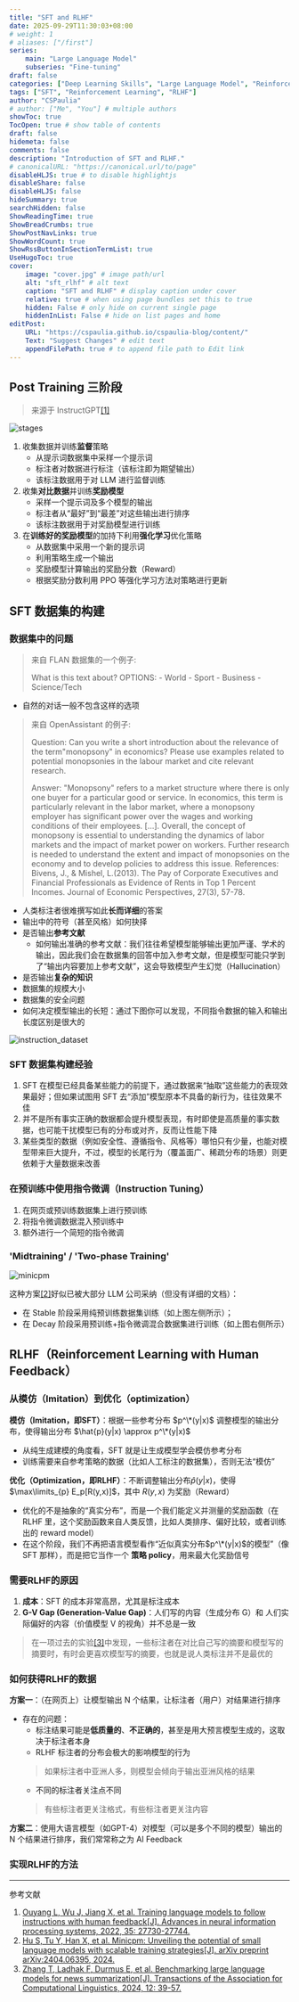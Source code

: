 ```yaml
---
title: "SFT and RLHF"
date: 2025-09-29T11:30:03+08:00
# weight: 1
# aliases: ["/first"]
series:
    main: "Large Language Model"
    subseries: "Fine-tuning"
draft: false
categories: ["Deep Learning Skills", "Large Language Model", "Reinforce Learning"]
tags: ["SFT", "Reinforcement Learning", "RLHF"]
author: "CSPaulia"
# author: ["Me", "You"] # multiple authors
showToc: true
TocOpen: true # show table of contents
draft: false
hidemeta: false
comments: false
description: "Introduction of SFT and RLHF."
# canonicalURL: "https://canonical.url/to/page"
disableHLJS: true # to disable highlightjs
disableShare: false
disableHLJS: false
hideSummary: true
searchHidden: false
ShowReadingTime: true
ShowBreadCrumbs: true
ShowPostNavLinks: true
ShowWordCount: true
ShowRssButtonInSectionTermList: true
UseHugoToc: true
cover:
    image: "cover.jpg" # image path/url
    alt: "sft_rlhf" # alt text
    caption: "SFT and RLHF" # display caption under cover
    relative: true # when using page bundles set this to true
    hidden: False # only hide on current single page
    hiddenInList: False # hide on list pages and home
editPost:
    URL: "https://cspaulia.github.io/cspaulia-blog/content/"
    Text: "Suggest Changes" # edit text
    appendFilePath: true # to append file path to Edit link
---
```


## Post Training 三阶段

> 来源于 InstructGPT[[1]](#ref1)

![stages](stage.png)

1. 收集数据并训练**监督**策略
    - 从提示词数据集中采样一个提示词
    - 标注者对数据进行标注（该标注即为期望输出）
    - 该标注数据用于对 LLM 进行监督训练
2. 收集**对比数据**并训练**奖励模型**
    - 采样一个提示词及多个模型的输出
    - 标注者从“最好”到“最差”对这些输出进行排序
    - 该标注数据用于对奖励模型进行训练
3. 在**训练好的奖励模型**的加持下利用**强化学习**优化策略
    - 从数据集中采用一个新的提示词
    - 利用策略生成一个输出
    - 奖励模型计算输出的奖励分数（Reward）
    - 根据奖励分数利用 PPO 等强化学习方法对策略进行更新

## SFT 数据集的构建

### 数据集中的问题

> 来自 FLAN 数据集的一个例子:
>
> What is this text about? OPTIONS: - World - Sport - Business - Science/Tech

- 自然的对话一般不包含这样的选项

> 来自 OpenAssistant 的例子:
>
> Question: Can you write a short introduction about the relevance of the term"monopsony" in economics? Please use examples related to potential monopsonies in the labour market and cite relevant research.
>
> Answer: "Monopsony" refers to a market structure where there is only one buyer for a particular good or service. In economics, this term is particularly relevant in the labor market, where a monopsony employer has significant power over the wages and working conditions of their employees. [...]. Overall, the concept of monopsony is essential to understanding the dynamics of labor markets and the impact of market power on workers. Further research is needed to understand the extent and impact of monopsonies on the economy and to develop policies to address this issue. References: Bivens, J., & Mishel, L.(2013). The Pay of Corporate Executives and Financial Professionals as Evidence of Rents in Top 1 Percent Incomes. Journal of Economic Perspectives, 27(3), 57-78.

- 人类标注者很难撰写如此**长而详细**的答案
- 输出中的符号（甚至风格）如何抉择
- 是否输出**参考文献**
    - 如何输出准确的参考文献：我们往往希望模型能够输出更加严谨、学术的输出，因此我们会在数据集的回答中加入参考文献，但是模型可能只学到了“输出内容要加上参考文献”，这会导致模型产生幻觉（Hallucination）
- 是否输出**复杂的知识**
- 数据集的规模大小
- 数据集的安全问题
- 如何决定模型输出的长短：通过下图你可以发现，不同指令数据的输入和输出长度区别是很大的

![instruction_dataset](./instrction_dataset.png)

### SFT 数据集构建经验

1. SFT 在模型已经具备某些能力的前提下，通过数据来“抽取”这些能力的表现效果最好；但如果试图用 SFT 去“添加”模型原本不具备的新行为，往往效果不佳
2. 并不是所有事实正确的数据都会提升模型表现，有时即使是高质量的事实数据，也可能干扰模型已有的分布或对齐，反而让性能下降
3. 某些类型的数据（例如安全性、遵循指令、风格等）哪怕只有少量，也能对模型带来巨大提升，不过，模型的长尾行为（覆盖面广、稀疏分布的场景）则更依赖于大量数据来改善

### 在预训练中使用指令微调（Instruction Tuning）

1. 在网页或预训练数据集上进行预训练
2. 将指令微调数据混入预训练中
3. 额外进行一个简短的指令微调

### 'Midtraining' / 'Two-phase Training'

![minicpm](./minicpm.png)

这种方案[[2]](#ref2)好似已被大部分 LLM 公司采纳（但没有详细的文档）：
- 在 Stable 阶段采用纯预训练数据集训练（如上图左侧所示）；
- 在 Decay 阶段采用预训练+指令微调混合数据集进行训练（如上图右侧所示）

## RLHF（Reinforcement Learning with Human Feedback）

### 从模仿（Imitation）到优化（optimization）

**模仿（Imitation，即SFT）**：根据一些参考分布 $p^\*(y|x)$ 调整模型的输出分布，使得输出分布 $\hat{p}(y|x) \approx p^\*(y|x)$

- 从纯生成建模的角度看，SFT 就是让生成模型学会模仿参考分布
- 训练需要来自参考策略的数据（比如人工标注的数据集），否则无法“模仿”

**优化（Optimization，即RLHF）**：不断调整输出分布$\hat{p}(y|x)$，使得 $\max\limits_{p} E_p[R(y,x)]$，其中 $R(y,x)$ 为奖励（Reward）

- 优化的不是抽象的“真实分布”，而是一个我们能定义并测量的奖励函数（在 RLHF 里，这个奖励函数来自人类反馈，比如人类排序、偏好比较，或者训练出的 reward model）
- 在这个阶段，我们不再把语言模型看作“近似真实分布$p^\*(y|x)$的模型”（像 SFT 那样），而是把它当作一个 **策略 policy**，用来最大化奖励信号

### 需要RLHF的原因

1. **成本**：SFT 的成本非常高昂，尤其是标注成本
2. **G-V Gap (Generation-Value Gap)**：人们写的内容（生成分布 G）和 人们实际偏好的内容（价值模型 V 的视角）并不总是一致

> 在一项过去的实验[[3]](#ref3)中发现，一些标注者在对比自己写的摘要和模型写的摘要时，有时会更喜欢模型写的摘要，也就是说人类标注并不是最优的

### 如何获得RLHF的数据

**方案一**：（在网页上）让模型输出 N 个结果，让标注者（用户）对结果进行排序
- 存在的问题：
  - 标注结果可能是**低质量的**、**不正确的**，甚至是用大预言模型生成的，这取决于标注者本身 
  - RLHF 标注者的分布会极大的影响模型的行为
  > 如果标注者中亚洲人多，则模型会倾向于输出亚洲风格的结果
  - 不同的标注者关注点不同
  > 有些标注者更关注格式，有些标注者更关注内容

**方案二**：使用大语言模型（如GPT-4）对模型（可以是多个不同的模型）输出的 N 个结果进行排序，我们常常称之为 AI Feedback

### 实现RLHF的方法



---

<div class="zhihu-ref">
  <div class="zhihu-ref-title">参考文献</div>
  <ol>
    <li id="ref1"><a href="https://proceedings.neurips.cc/paper_files/paper/2022/file/b1efde53be364a73914f58805a001731-Paper-Conference.pdf" target="_blank">Ouyang L, Wu J, Jiang X, et al. Training language models to follow instructions with human feedback[J]. Advances in neural information processing systems, 2022, 35: 27730-27744.</a></li>
    <li id="ref2"><a href="https://arxiv.org/pdf/2404.06395" target="_blank">Hu S, Tu Y, Han X, et al. Minicpm: Unveiling the potential of small language models with scalable training strategies[J]. arXiv preprint arXiv:2404.06395, 2024.</a></li>
    <li id="ref3"><a href="https://watermark02.silverchair.com/tacl_a_00632.pdf?token=AQECAHi208BE49Ooan9kkhW_Ercy7Dm3ZL_9Cf3qfKAc485ysgAAA0kwggNFBgkqhkiG9w0BBwagggM2MIIDMgIBADCCAysGCSqGSIb3DQEHATAeBglghkgBZQMEAS4wEQQM56gOdOIymzmdZk7SAgEQgIIC_MoTKqHYldlrb721Q5h2KffVo_kOA5sAdAk6Iko4Wu_cYFNYwzooRlN4Vmg64QkEP1rbgfQi1FVMWnNzCPbYCyhxpMlFcYX6bAPaLSTZiI3kUweSL5mPGPsGGycoEX1MAF5i4yKnT4pM7UKL5izeIaflqaWa-Rzo0cqhI66vUbfbp5WQILP2RQOA5qNoLUFbXtLx0TUgxuo-HaFfh3L3IEi1f3Loyj2-UJw4V7Dr7DYCf39XXfICpALlzjoTlJ_3s5YqMcbKn-9my4-DVh4EjU4QenszgsYc2GuHAXE23nUeFGfX93vMXESnP8mwRkVuKuaGodxiW-SZnO4jEQfAv8qH692lrJmkq9iT_WIvHE__hJQtIVr6cZgY9fXGrBzGmK6Hkz79PyMaAK5VglXB-dqB9JrQJQzXdjoIV4qmCKzVGOwYtT5qOOtoNPzHOTaBseERNSMMJw4Jq8t8S4-8GbFfmUcBdQrgs2HM5uYn2igRj_F-xMyRVe5y-jl8s_0Q8dFfliXCESTTI8p0NIqqz0uCY7iB64TemqFVEtR8M1FNbbJ82bhBAKg1zoJtG8hC3pIiQiXawsZzd9oFbx0GFwDdbvbYETEp5R3sJQ8wT1Ra2WhCPicvfSWgdC2EZRCWM4NvUZhsnpBfvZ4DlaE6xWma0u1x_rzrkfabjJcPnbC05EaF9dfx5pJ-X5uPnb1bDyIZQ5zyoueKtaPZzQVtP0mSH7qozQLRLR6UsdHH1RexlpnBOUyYtQtU50Xs0rySHvuWDYaeMICgOQwYGl8heOYlIUzexCgVvyuJz3c2HgwbUxQI3eAH05D74ApGpnaqKy1QNqQJKKXxIZ8QmpQYC4vnKBes20kXjILZYtSzqB6QZOHtfQNee_NTb3E3Q8cJANsOVBZeiIub1HggCbXtfvFmu1R9sTZDQCOrT_U-ABpM1ANqxk32Ty81QZjlj0A8vKh_wFqmoCff8IWI2kb0srnEyK0wt7gzw5fX1cbFfM7d53Y5T9eg_8t857NX" target="_blank">Zhang T, Ladhak F, Durmus E, et al. Benchmarking large language models for news summarization[J]. Transactions of the Association for Computational Linguistics, 2024, 12: 39-57.</a></li>
  </ol>
</div>